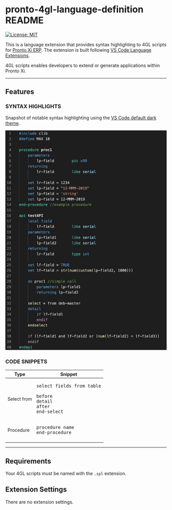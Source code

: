 # pronto-4gl-language-definition README

[![License: MIT](https://img.shields.io/badge/License-MIT-yellow.svg)](https://opensource.org/licenses/MIT)

This is a language extension that provides syntax highlighting to 4GL scripts for [Pronto Xi ERP](https://www.pronto.net/products/pronto-xi-erp/). The extension is built following [VS Code Language Extensions](https://code.visualstudio.com/api/language-extensions/overview).

4GL scripts enables developers to extend or generate applications within Pronto Xi.

---

## Features

### SYNTAX HIGHLIGHTS

Snapshot of notable syntax highlighting using the [VS Code default dark theme](https://github.com/microsoft/vscode/blob/main/extensions/theme-defaults/themes/dark_plus.json).

![syntax highlight](images/syntaxHighlight.png)

### CODE SNIPPETS

| Type        | Snippet                                                                             |
| ----------- | ----------------------------------------------------------------------------------- |
| Select from | <pre>select fields from table <br/>before<br/>detail<br/>after<br/>end-select</pre> |
| Procedure   | <pre>procedure name <br/>end-procedure</pre>                                        |
|             |                                                                                     |

---

## Requirements

Your 4GL scripts must be named with the `.spl` extension.

## Extension Settings

There are no extension settings.
